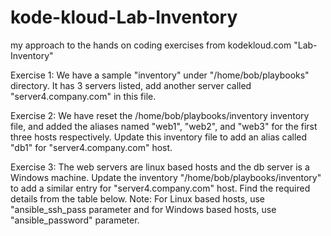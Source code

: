 # kode-kloud-Lab-Inventory
my approach to the hands on coding exercises from kodekloud.com "Lab-Inventory"

Exercise 1: We have a sample "inventory" under "/home/bob/playbooks" directory. It has 3 servers listed, add another server called "server4.company.com" in this file. 

Exercise 2: We have reset the /home/bob/playbooks/inventory inventory file, and added the aliases named "web1", "web2", and "web3" for the first three hosts respectively. Update this inventory file to add an alias called "db1" for "server4.company.com" host. 

Exercise 3: The web servers are linux based hosts and the db server is a Windows machine. Update the inventory "/home/bob/playbooks/inventory" to add a similar entry for "server4.company.com" host. Find the required details from the table below. 
    Note: For Linux based hosts, use "ansible_ssh_pass parameter and for Windows based hosts, use "ansible_password" parameter. 